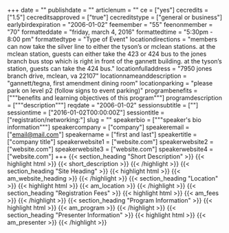 +++
date = ""
publishdate = ""
articlenum = ""
ce = ["yes"]
cecredits = ["1.5"]
cecreditsapproved = ["true"]
cecreditstype = ["general or business"]
earlybirdexpiration = "2006-01-02"
feemember = "55"
feenonmember = "70"
formatteddate = "friday, march 4, 2016"
formattedtime = "5:30pm - 8:00 pm"
formattedtype = "Type of Event"
locationdirections = "members can now take the silver line to either the tyson’s or mclean stations. at the mclean station, guests can either take the 423 or 424 bus to the jones branch bus stop which is right in front of the gannett building. at the tyson’s station, guests can take the 424 bus."
locationfulladdress = "7950 jones branch drive, mclean, va 22107"
locationnameanddescription = "gannett/tegna, first amendment dining room"
locationparking = "please park on level p2 (follow signs to event parking)"
programbenefits = ["""benefits and learning objectives of this program"""]
programdescription = ["""description"""]
reqdate = "2006-01-02"
sessionsubtitle = [""]
sessiontime = ["2016-01-02T00:00:00Z"]
sessiontitle = ["registration/networking:"]
slug = ""
speakerbio = ["""speaker's bio information"""]
speakercompany = ["company"]
speakeremail = ["email@mail.com"]
speakername = ["first and last"]
speakertitle = ["company title"]
speakerwebsite1 = ["website.com"]
speakerwebsite2 = ["website.com"]
speakerwebsite3 = ["website.com"]
speakerwebsite4 = ["website.com"]
+++
{{< section_heading "Short Description" >}}
{{< highlight html >}}
  {{< short_description >}}
{{< /highlight >}}
{{< section_heading "Site Heading" >}}
{{< highlight html >}}
  {{< am_website_heading >}}
{{< /highlight >}}
{{< section_heading "Location" >}}
{{< highlight html >}}
  {{< am_location >}}
{{< /highlight >}}
{{< section_heading "Registration Fees" >}}
{{< highlight html >}}
  {{< am_fees >}}
{{< /highlight >}}
{{< section_heading "Program Information" >}}
{{< highlight html >}}
  {{< am_program >}}
{{< /highlight >}}
{{< section_heading "Presenter Information" >}}
{{< highlight html >}}
  {{< am_presenter >}}
{{< /highlight >}}